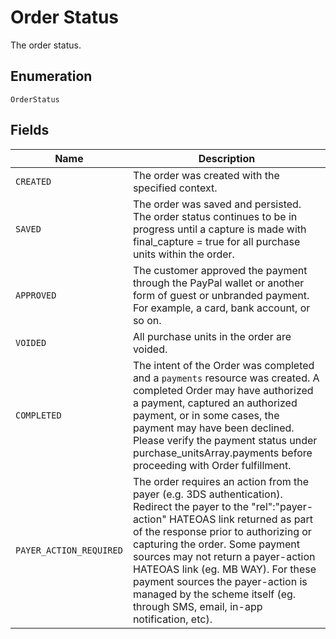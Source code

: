 
# Order Status

The order status.

## Enumeration

`OrderStatus`

## Fields

| Name | Description |
|  --- | --- |
| `CREATED` | The order was created with the specified context. |
| `SAVED` | The order was saved and persisted. The order status continues to be in progress until a capture is made with final_capture = true for all purchase units within the order. |
| `APPROVED` | The customer approved the payment through the PayPal wallet or another form of guest or unbranded payment. For example, a card, bank account, or so on. |
| `VOIDED` | All purchase units in the order are voided. |
| `COMPLETED` | The intent of the Order was completed and a `payments` resource was created. A completed Order may have authorized a payment, captured an authorized payment, or in some cases, the payment may have been declined. Please verify the payment status under purchase_unitsArray.payments before proceeding with Order fulfillment. |
| `PAYER_ACTION_REQUIRED` | The order requires an action from the payer (e.g. 3DS authentication). Redirect the payer to the "rel":"payer-action" HATEOAS link returned as part of the response prior to authorizing or capturing the order. Some payment sources may not return a payer-action HATEOAS link (eg. MB WAY). For these payment sources the payer-action is managed by the scheme itself (eg. through SMS, email, in-app notification, etc). |

